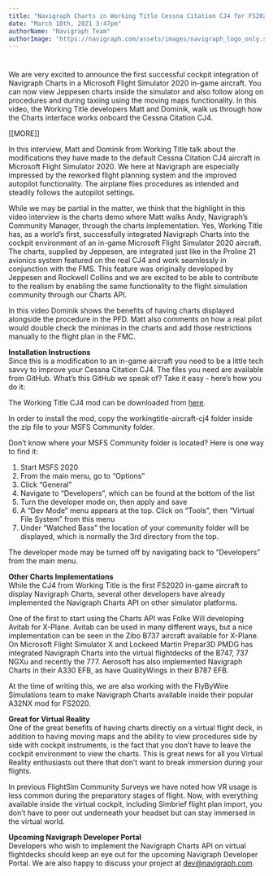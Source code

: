 ```yaml
---
title: "Navigraph Charts in Working Title Cessna Citation CJ4 for FS2020"
date: "March 10th, 2021 3:47pm"
authorName: "Navigraph Team"
authorImage: "https://navigraph.com/assets/images/navigraph_logo_only.svg"
---
```

#
We are very excited to announce the first successful cockpit integration of Navigraph Charts in a Microsoft Flight Simulator 2020 in-game aircraft. You can now view Jeppesen charts inside the simulator and also follow along on procedures and during taxiing using the moving maps functionality. In this video, the Working Title developers Matt and Dominik, walk us through how the Charts interface works onboard the Cessna Citation CJ4\. 

\[\[MORE\]\]

In this interview, Matt and Dominik from Working Title talk about the modifications they have made to the default Cessna Citation CJ4 aircraft in Microsoft Flight Simulator 2020\. We here at Navigraph are especially impressed by the reworked flight planning system and the improved autopilot functionality. The airplane flies procedures as intended and steadily follows the autopilot settings. 

While we may be partial in the matter, we think that the highlight in this video interview is the charts demo where Matt walks Andy, Navigraph’s Community Manager, through the charts implementation. Yes, Working Title has, as a world’s first, successfully integrated Navigraph Charts into the cockpit environment of an in-game Microsoft Flight Simulator 2020 aircraft. The charts, supplied by Jeppesen, are integrated just like in the Proline 21 avionics system featured on the real CJ4 and work seamlessly in conjunction with the FMS. This feature was originally developed by Jeppesen and Rockwell Collins and we are excited to be able to contribute to the realism by enabling the same functionality to the flight simulation community through our Charts API.

In this video Dominik shows the benefits of having charts displayed alongside the procedure in the PFD. Matt also comments on how a real pilot would double check the minimas in the charts and add those restrictions manually to the flight plan in the FMC.

  
**Installation Instructions**  
Since this is a modification to an in-game aircraft you need to be a little tech savvy to improve your Cessna Citation CJ4\. The files you need are available from GitHub. What’s this GitHub we speak of? Take it easy - here’s how you do it:

The Working Title CJ4 mod can be downloaded from [here](https://navigraph.com/redirect.ashx?url=https%3A%2F%2Fgithub.com%2FWorking-Title-MSFS-Mods%2Ffspackages%2Freleases%2Ftag%2Fcj4-v0.11.0&utm_source=blog&utm_medium=link_github_workingtitle_cj4&utm_campaign=WTCJ4). 

In order to install the mod, copy the workingtitle-aircraft-cj4 folder inside the zip file to your MSFS Community folder. 

Don’t know where your MSFS Community folder is located? Here is one way to find it: 

1. Start MSFS 2020
2. From the main menu, go to “Options”
3. Click “General”
4. Navigate to “Developers”, which can be found at the bottom of the list
5. Turn the developer mode on, then apply and save
6. A “Dev Mode” menu appears at the top. Click on “Tools”, then “Virtual File System” from this menu
7. Under “Watched Bass” the location of your community folder will be displayed, which is normally the 3rd directory from the top.

The developer mode may be turned off by navigating back to “Developers” from the main menu. 

**Other Charts Implementations**  
While the CJ4 from Working Title is the first FS2020 in-game aircraft to display Navigraph Charts, several other developers have already implemented the Navigraph Charts API on other simulator platforms.

One of the first to start using the Charts API was Folke Will developing Avitab for X-Plane. Avitab can be used in many different ways, but a nice implementation can be seen in the Zibo B737 aircraft available for X-Plane. On Microsoft Flight Simulator X and Lockeed Martin Prepar3D PMDG has integrated Navigraph Charts into the virtual flightdecks of the B747, 737 NGXu and recently the 777\. Aerosoft has also implemented Navigraph Charts in their A330 EFB, as have QualityWings in their B787 EFB.

At the time of writing this, we are also working with the FlyByWire Simulations team to make Navigraph Charts available inside their popular A32NX mod for FS2020.

**Great for Virtual Reality**  
One of the great benefits of having charts directly on a virtual flight deck, in addition to having moving maps and the ability to view procedures side by side with cockpit instruments, is the fact that you don’t have to leave the cockpit environment to view the charts. This is great news for all you Virtual Reality enthusiasts out there that don’t want to break immersion during your flights.

In previous FlightSim Community Surveys we have noted how VR usage is less common during the preparatory stages of flight. Now, with everything available inside the virtual cockpit, including Simbrief flight plan import, you don’t have to peer out underneath your headset but can stay immersed in the virtual world.  

**Upcoming Navigraph Developer Portal**  
Developers who wish to implement the Navigraph Charts API on virtual flightdecks should keep an eye out for the upcoming Navigraph Developer Portal. We are also happy to discuss your project at [dev@navigraph.com](mailto:dev@navigraph.com). 